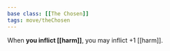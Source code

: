 ```yaml
---
base class: [[The Chosen]]
tags: move/theChosen
---
```

When **you inflict [[harm]]**, you may inflict +1 [[harm]].